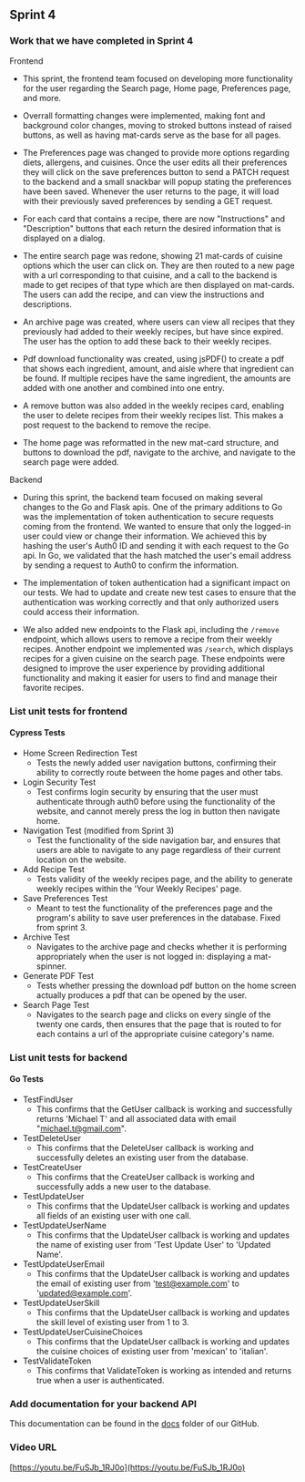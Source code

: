 ## Sprint 4

### Work that we have completed in Sprint 4

Frontend
- This sprint, the frontend team focused on developing more functionality for the user regarding the Search page, Home page, Preferences page, and more.

- Overrall formatting changes were implemented, making font and background color changes, moving to stroked buttons instead of raised buttons, as well as having mat-cards serve as the base for all pages.

- The Preferences page was changed to provide more options regarding diets, allergens, and cuisines. Once the user edits all their preferences they will click on the save preferences button to send a PATCH request to the backend and a small snackbar will popup stating the preferences have been saved. Whenever the user returns to the page, it will load with their previously saved preferences by sending a GET request.

- For each card that contains a recipe, there are now "Instructions" and "Description" buttons that each return the desired information that is displayed on a dialog.

- The entire search page was redone, showing 21 mat-cards of cuisine options which the user can click on. They are then routed to a new page with a url corresponding to that cuisine, and a call to the backend is made to get recipes of that type which are then displayed on mat-cards. The users can add the recipe, and can view the instructions and descriptions.

- An archive page was created, where users can view all recipes that they previously had added to their weekly recipes, but have since expired. The user has the option to add these back to their weekly recipes.

- Pdf download functionality was created, using jsPDF() to create a pdf that shows each ingredient, amount, and aisle where that ingredient can be found. If multiple recipes have the same ingredient, the amounts are added with one another and combined into one entry. 

- A remove button was also added in the weekly recipes card, enabling the user to delete recipes from their weekly recipes list. This makes a post request to the backend to remove the recipe.

- The home page was reformatted in the new mat-card structure, and buttons to download the pdf, navigate to the archive, and navigate to the search page were added.

Backend
- During this sprint, the backend team focused on making several changes to the Go and Flask apis. One of the primary additions to Go was the implementation of token authentication to secure requests coming from the frontend. We wanted to ensure that only the logged-in user could view or change their information. We achieved this by hashing the user's Auth0 ID and sending it with each request to the Go api. In Go, we validated that the hash matched the user's email address by sending a request to Auth0 to confirm the information.

- The implementation of token authentication had a significant impact on our tests. We had to update and create new test cases to ensure that the authentication was working correctly and that only authorized users could access their information.

- We also added new endpoints to the Flask api, including the `/remove` endpoint, which allows users to remove a recipe from their weekly recipes. Another  endpoint we implemented was `/search`, which displays recipes for a given cuisine on the search page. These endpoints were designed to improve the user experience by providing additional functionality and making it easier for users to find and manage their favorite recipes.

### List unit tests for frontend

#### Cypress Tests
- Home Screen Redirection Test 
  - Tests the newly added user navigation buttons, confirming their ability to correctly route between the home pages and other tabs. 
- Login Security Test 
  - Test confirms login security by ensuring that the user must authenticate through auth0 before using the functionality of the website, and cannot merely press the log in button then navigate home.
- Navigation Test (modified from Sprint 3) 
  - Test the functionality of the side navigation bar, and ensures that users are able to navigate to any page regardless of their current location on the website. 
- Add Recipe Test 
  - Tests validity of the weekly recipes page, and the ability to generate weekly recipes within the 'Your Weekly Recipes' page. 
- Save Preferences Test
  - Meant to test the functionality of the preferences page and the program's ability to save user preferences in the database. Fixed from sprint 3.
- Archive Test
  - Navigates to the archive page and checks whether it is performing appropriately when the user is not logged in: displaying a mat-spinner.
- Generate PDF Test 
  - Tests whether pressing the download pdf button on the home screen actually produces a pdf that can be opened by the user.
- Search Page Test
  - Navigates to the search page and clicks on every single of the twenty one cards, then ensures that the page that is routed to for each contains a url of the appropriate cuisine category's name.

### List unit tests for backend

#### Go Tests
- TestFindUser
  - This confirms that the GetUser callback is working and successfully returns 'Michael T' and all associated data with email "michael.t@gmail.com".
- TestDeleteUser
  - This confirms that the DeleteUser callback is working and successfully deletes an existing user from the database.
- TestCreateUser
  - This confirms that the CreateUser callback is working and successfully adds a new user to the database.
- TestUpdateUser
  - This confirms that the UpdateUser callback is working and updates all fields of an existing user with one call.
- TestUpdateUserName
  - This confirms that the UpdateUser callback is working and updates the name of existing user from 'Test Update User' to 'Updated Name'.
- TestUpdateUserEmail
  - This confirms that the UpdateUser callback is working and updates the email of existing user from 'test@example.com' to 'updated@example.com'.
- TestUpdateUserSkill
  - This confirms that the UpdateUser callback is working and updates the skill level of existing user from 1 to 3.
- TestUpdateUserCuisineChoices
  - This confirms that the UpdateUser callback is working and updates the cuisine choices of existing user from 'mexican' to 'italian'.
- TestValidateToken
  - This confirms that ValidateToken is working as intended and returns true when a user is authenticated.

### Add documentation for your backend API 
This documentation can be found in the [docs](https://github.com/HudsonGri/foodplanner/tree/main/docs) folder of our GitHub.

### Video URL
[https://youtu.be/FuSJb_1RJ0o](https://youtu.be/FuSJb_1RJ0o)
